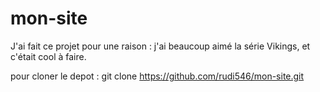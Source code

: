 # mon-site
J'ai fait ce projet pour une raison : j'ai beaucoup aimé la série Vikings, et c'était cool à faire.

pour cloner le depot :
git clone https://github.com/rudi546/mon-site.git
